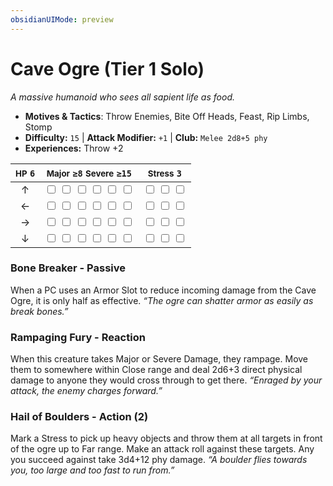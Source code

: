 ```yaml
---
obsidianUIMode: preview
---
```

# Cave Ogre (Tier 1 Solo)

*A massive humanoid who sees all sapient life as food.*

- **Motives & Tactics**: Throw Enemies, Bite Off Heads, Feast, Rip Limbs, Stomp
- **Difficulty:** `15` | **Attack Modifier:** `+1` | **Club:** `Melee 2d8+5 phy`
- **Experiences:** Throw +2

| <small>HP</small> `6` | <small>Major</small> `≥8` <small>Severe</small> `≥15` | <small>Stress</small> `3` |
|:-:|:-:|:-:|
| ↑ |  <input type="checkbox" unchecked id="69bb7cc9"> <input type="checkbox" unchecked id="fef3c4ea"> <input type="checkbox" unchecked id="c8b91a91"> <input type="checkbox" unchecked id="be4af151"> <input type="checkbox" unchecked id="830271b8"> <input type="checkbox" unchecked id="259d35b9"> |  <input type="checkbox" unchecked id="ff9a2b42"> <input type="checkbox" unchecked id="0f0bf1e0"> <input type="checkbox" unchecked id="a1fa7d85"> |
| ← |  <input type="checkbox" unchecked id="bc35bbe5"> <input type="checkbox" unchecked id="2cd647e0"> <input type="checkbox" unchecked id="6ee0b22c"> <input type="checkbox" unchecked id="98ac15c3"> <input type="checkbox" unchecked id="5229c446"> <input type="checkbox" unchecked id="ccb6f622"> |  <input type="checkbox" unchecked id="657f4dd7"> <input type="checkbox" unchecked id="8232d584"> <input type="checkbox" unchecked id="2eb2001e"> |
| → |  <input type="checkbox" unchecked id="12836b27"> <input type="checkbox" unchecked id="05cd5975"> <input type="checkbox" unchecked id="d1c42e78"> <input type="checkbox" unchecked id="f652169d"> <input type="checkbox" unchecked id="1918f661"> <input type="checkbox" unchecked id="e5b33e27"> |  <input type="checkbox" unchecked id="1a57a985"> <input type="checkbox" unchecked id="ca1e2dcc"> <input type="checkbox" unchecked id="5b8ea01f"> |
| ↓ |  <input type="checkbox" unchecked id="e1478879"> <input type="checkbox" unchecked id="ec97d823"> <input type="checkbox" unchecked id="4712df6c"> <input type="checkbox" unchecked id="74ba0c71"> <input type="checkbox" unchecked id="b5f0f74b"> <input type="checkbox" unchecked id="d90d59dc"> |  <input type="checkbox" unchecked id="3511beb1"> <input type="checkbox" unchecked id="9c0903b3"> <input type="checkbox" unchecked id="49c86869"> |

### Bone Breaker - Passive

When a PC uses an Armor Slot to reduce incoming damage from the Cave Ogre, it is only half as effective. *“The ogre can shatter armor as easily as break bones.”*

### Rampaging Fury - Reaction

When this creature takes Major or Severe Damage, they rampage. Move them to somewhere within Close range and deal 2d6+3 direct physical damage to anyone they would cross through to get there. *“Enraged by your attack, the enemy charges forward.”*

### Hail of Boulders - Action (2)

Mark a Stress to pick up heavy objects and throw them at all targets in front of the ogre up to Far range. Make an attack roll against these targets. Any you succeed against take 3d4+12 phy damage. *“A boulder flies towards you, too large and too fast to run from.”*